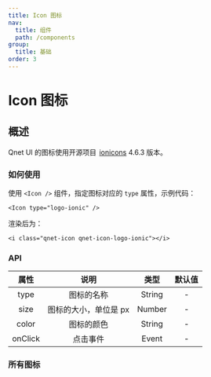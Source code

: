 ```yaml
---
title: Icon 图标
nav:
  title: 组件
  path: /components
group:
  title: 基础
order: 3
---
```


# Icon 图标

## 概述

Qnet UI 的图标使用开源项目 <a href="https://ionicons.com/" target="_blank">
<i class="qnet-icon qnet-icon-logo-ionic" style="font-size: 14px; margin-right: 2px"></i>
ionicons</a> 4.6.3 版本。

### 如何使用

使用 `<Icon />` 组件，指定图标对应的 `type` 属性，示例代码：

```tsx | pure
<Icon type="logo-ionic" />
```

渲染后为：

```tsx | pure
<i class="qnet-icon qnet-icon-logo-ionic"></i>
```

### API

|  属性   |         说明          |  类型  | 默认值 |
| :-----: | :-------------------: | :----: | :----: |
|  type   |      图标的名称       | String |   -    |
|  size   | 图标的大小，单位是 px | Number |   -    |
|  color  |      图标的颜色       | String |   -    |
| onClick |       点击事件        | Event  |   -    |

### 所有图标

<code src="./demo/basic.tsx" inline></code>
